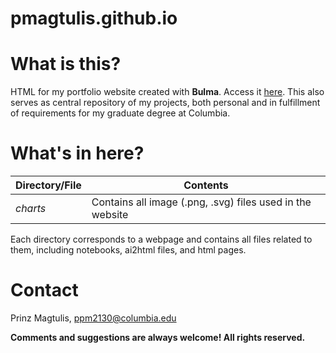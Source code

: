 # pmagtulis.github.io

# What is this?

HTML for my portfolio website created with **Bulma**. Access it [here](https://pmagtulis.github.io). This also serves as central repository of my
projects, both personal and in fulfillment of requirements for my graduate degree at Columbia.

# What's in here?

|**Directory/File**|**Contents**|
|---|---|
|*charts*|Contains all image (.png, .svg) files used in the website|

Each directory corresponds to a webpage and contains all files related to them, including notebooks, ai2html files, and html pages.

# Contact

Prinz Magtulis, [ppm2130@columbia.edu](mailto:ppm2130@columbia.edu)

**Comments and suggestions are always welcome! All rights reserved.**
